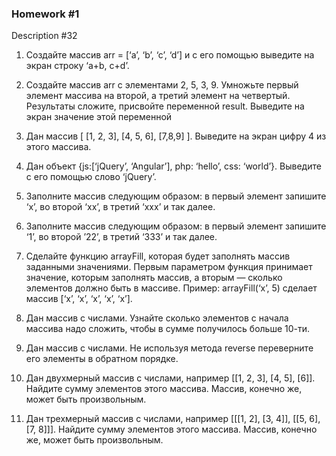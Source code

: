 ### Homework #1

Description #32

1. Создайте массив arr = [‘a’, ‘b’, ‘c’, ‘d’] и с его помощью выведите 
на экран строку ‘a+b, c+d’.

2. Создайте массив arr с элементами 2, 5, 3, 9. Умножьте первый элемент 
массива на второй, а третий элемент на четвертый. Результаты сложите, 
присвойте переменной result. Выведите на экран значение этой переменной

3. Дан массив [ [1, 2, 3], [4, 5, 6], [7,8,9] ]. Выведите на экран 
цифру 4 из этого массива.

4. Дан объект {js:[‘jQuery’, ‘Angular’], php: ‘hello’, css: ‘world’}. 
Выведите с его помощью слово ‘jQuery’.

5. Заполните массив следующим образом: в первый элемент запишите ‘x’, 
во второй ‘xx’, в третий ‘xxx’ и так далее.

6. Заполните массив следующим образом: в первый элемент запишите ‘1’, 
во второй ’22’, в третий ‘333’ и так далее.

7. Сделайте функцию arrayFill, которая будет заполнять массив заданными
значениями. Первым параметром функция принимает значение, которым 
заполнять массив, а вторым — сколько элементов должно быть в массиве. 
Пример: arrayFill(‘x’, 5) сделает массив [‘x’, ‘x’, ‘x’, ‘x’, ‘x’].

8. Дан массив с числами. Узнайте сколько элементов с начала массива 
надо сложить, чтобы в сумме получилось больше 10-ти.

9. Дан массив с числами. Не используя метода reverse переверните его 
элементы в обратном порядке.

10. Дан двухмерный массив с числами, например [[1, 2, 3], [4, 5], [6]].
Найдите сумму элементов этого массива. Массив, конечно же, может быть 
произвольным.

11. Дан трехмерный массив с числами, например [[[1, 2], [3, 4]], 
[[5, 6], [7, 8]]]. Найдите сумму элементов этого массива. Массив, 
конечно же, может быть произвольным. 